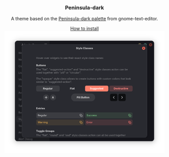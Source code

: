 <div align="center">
  <h3>Peninsula-dark</h3>
  <p>A theme based on the <a href="https://gitlab.gnome.org/GNOME/gnome-text-editor/-/blob/main/src/styles/peninsula-dark.xml?ref_type=heads">Peninsula-dark palette</a> from gnome-text-editor.</p>
  <a href="../../docs/HOWTO_INSTALL.md">How to install</a>

  <img src="screenshot.png?raw=true" alt="screenshot">
</div>
